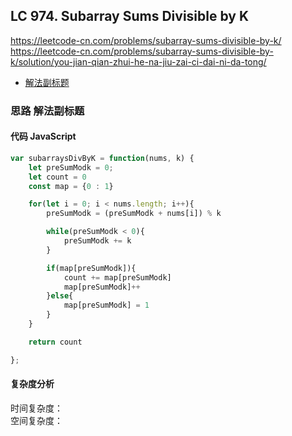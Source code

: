 ## LC 974. Subarray Sums Divisible by K

https://leetcode-cn.com/problems/subarray-sums-divisible-by-k/
https://leetcode-cn.com/problems/subarray-sums-divisible-by-k/solution/you-jian-qian-zhui-he-na-jiu-zai-ci-dai-ni-da-tong/

- [解法副标题](#思路-解法副标题)

### 思路 解法副标题

#### 代码 JavaScript

```JavaScript
var subarraysDivByK = function(nums, k) {
    let preSumModk = 0;
    let count = 0
    const map = {0 : 1}

    for(let i = 0; i < nums.length; i++){
        preSumModk = (preSumModk + nums[i]) % k

        while(preSumModk < 0){
            preSumModk += k
        }

        if(map[preSumModk]){
            count += map[preSumModk]
            map[preSumModk]++
        }else{
            map[preSumModk] = 1
        }
    }

    return count

};

```

#### 复杂度分析

时间复杂度： </br>
空间复杂度：
